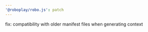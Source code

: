 ```yaml
---
'@roboplay/robo.js': patch
---
```


fix: compatibility with older manifest files when generating context
